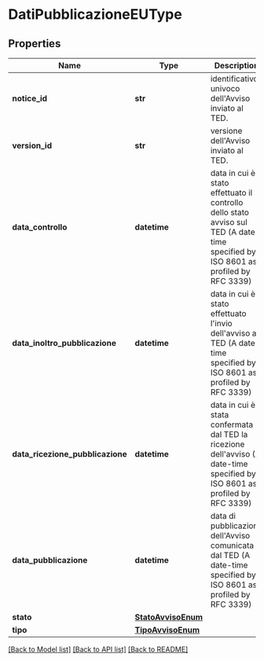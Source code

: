 # DatiPubblicazioneEUType

## Properties
Name | Type | Description | Notes
------------ | ------------- | ------------- | -------------
**notice_id** | **str** | identificativo univoco dell&#x27;Avviso inviato al TED. | [optional] 
**version_id** | **str** | versione dell&#x27;Avviso inviato al TED. | [optional] 
**data_controllo** | **datetime** | data in cui è stato effettuato il controllo dello stato avviso sul TED (A date-time specified by ISO 8601 as profiled by RFC 3339) | [optional] 
**data_inoltro_pubblicazione** | **datetime** | data in cui è stato effettuato l&#x27;invio dell&#x27;avviso al TED (A date-time specified by ISO 8601 as profiled by RFC 3339) | [optional] 
**data_ricezione_pubblicazione** | **datetime** | data in cui è stata confermata dal TED la ricezione dell&#x27;avviso (A date-time specified by ISO 8601 as profiled by RFC 3339) | [optional] 
**data_pubblicazione** | **datetime** | data di pubblicazione dell&#x27;Avviso comunicata dal TED (A date-time specified by ISO 8601 as profiled by RFC 3339) | [optional] 
**stato** | [**StatoAvvisoEnum**](StatoAvvisoEnum.md) |  | [optional] 
**tipo** | [**TipoAvvisoEnum**](TipoAvvisoEnum.md) |  | [optional] 

[[Back to Model list]](../README.md#documentation-for-models) [[Back to API list]](../README.md#documentation-for-api-endpoints) [[Back to README]](../README.md)

